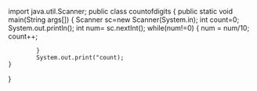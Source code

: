 import java.util.Scanner;
public class countofdigits { 
	public static void main(String args[]) {
		Scanner sc=new Scanner(System.in);
		int count=0;
		System.out.println();
	    int num= sc.nextInt();
		while(num!=0) {
				num = num/10;
				count++;
				
			}
			System.out.print("count);
	}
}	
